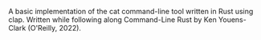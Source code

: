 A basic implementation of the cat command-line tool written in Rust using clap.
Written while following along Command-Line Rust by Ken Youens-Clark (O'Reilly, 2022).